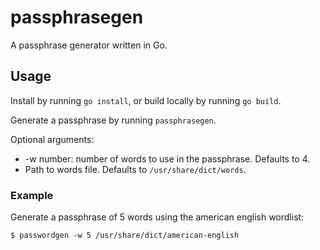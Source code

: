 # passphrasegen
A passphrase generator written in Go.

## Usage
Install by running `go install`, or build locally by running `go build`.

Generate a passphrase by running `passphrasegen`.

Optional arguments:
* -w number: number of words to use in the passphrase. Defaults to 4.
* Path to words file. Defaults to `/usr/share/dict/words`.

### Example

Generate a passphrase of 5 words using the american english wordlist:

    $ passwordgen -w 5 /usr/share/dict/american-english